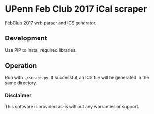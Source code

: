 # UPenn Feb Club 2017 iCal scraper
[FebClub 2017](http://febclub2017.com/events) web parser and ICS generator.

## Development
Use PIP to install required libraries.

## Operation
Run with `./scrape.py`. If successful, an ICS file will be generated in the same directory.

### Disclaimer
This software is provided as-is without any warranties or support.
